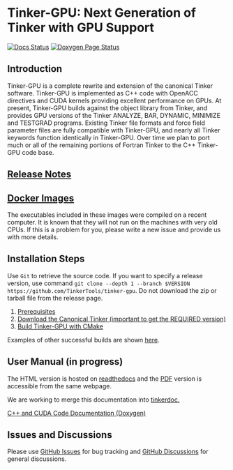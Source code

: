 Tinker-GPU: Next Generation of Tinker with GPU Support
===================================================
[//]: # (Badges)
[![Docs Status](https://readthedocs.org/projects/tinker9-manual/badge/?version=latest&style=flat)](https://tinker9-manual.readthedocs.io)
[![Doxygen Page Status](https://github.com/tinkertools/tinker-gpu/actions/workflows/doxygen_gh_pages.yaml/badge.svg)](https://tinkertools.github.io/tinker-gpu/)


<h2>Introduction</h2>

Tinker-GPU is a complete rewrite and extension of the canonical Tinker software. Tinker-GPU is implemented as C++ code with OpenACC directives and CUDA kernels providing excellent performance on GPUs. At present, Tinker-GPU builds against the object library from Tinker, and provides GPU versions of the Tinker ANALYZE, BAR, DYNAMIC, MINIMIZE and TESTGRAD programs. Existing Tinker file formats and force field parameter files are fully compatible with Tinker-GPU, and nearly all Tinker keywords function identically in Tinker-GPU. Over time we plan to port much or all of the remaining portions of Fortran Tinker to the C++ Tinker-GPU code base.


<h2><a href="https://github.com/TinkerTools/tinker-gpu/releases">
Release Notes
</a></h2>


<h2><a href="https://hub.docker.com/r/tinkertools/tinker9">
Docker Images
</a></h2>

The executables included in these images were compiled on a recent computer. It is known that they will not run on the machines with very old CPUs. If this is a problem for you, please write a new issue and provide us with more details.


<h2>Installation Steps</h2>

Use `Git` to retrieve the source code. If you want to specify a release version,
use command `git clone --depth 1 --branch $VERSION https://github.com/TinkerTools/tinker-gpu`.
Do not download the zip or tarball file from the release page.

   1. [Prerequisites](doc/manual/m/install/preq.rst)
   2. [Download the Canonical Tinker (important to get the REQUIRED version)](doc/manual/m/install/tinker.rst)
   3. [Build Tinker-GPU with CMake](doc/manual/m/install/buildwithcmake.rst)

Examples of other successful builds are shown [here](https://github.com/TinkerTools/tinker9/discussions/121).

<h2>User Manual (in progress)</h2>

The HTML version is hosted on [readthedocs](https://tinker9-manual.readthedocs.io)
and the [PDF](https://tinker9-manual.readthedocs.io/_/downloads/en/latest/pdf/)
version is accessible from the same webpage.

We are working to merge this documentation into [tinkerdoc.](https://tinkerdoc.readthedocs.io)

[C++ and CUDA Code Documentation (Doxygen)](https://tinkertools.github.io/tinker9/)

<h2>Issues and Discussions</h2>

Please use [GitHub Issues](https://github.com/TinkerTools/tinker-gpu/issues) for bug tracking and
[GitHub Discussions](https://github.com/TinkerTools/tinker-gpu/discussions) for general discussions.
